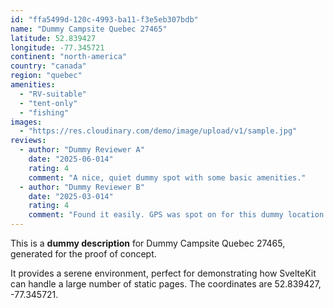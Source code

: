 ```yaml
---
id: "ffa5499d-120c-4993-ba11-f3e5eb307bdb"
name: "Dummy Campsite Quebec 27465"
latitude: 52.839427
longitude: -77.345721
continent: "north-america"
country: "canada"
region: "quebec"
amenities:
  - "RV-suitable"
  - "tent-only"
  - "fishing"
images:
  - "https://res.cloudinary.com/demo/image/upload/v1/sample.jpg"
reviews:
  - author: "Dummy Reviewer A"
    date: "2025-06-014"
    rating: 4
    comment: "A nice, quiet dummy spot with some basic amenities."
  - author: "Dummy Reviewer B"
    date: "2025-03-014"
    rating: 4
    comment: "Found it easily. GPS was spot on for this dummy location."
---
```


This is a **dummy description** for Dummy Campsite Quebec 27465, generated for the proof of concept.

It provides a serene environment, perfect for demonstrating how SvelteKit can handle a large number of static pages. The coordinates are 52.839427, -77.345721.
